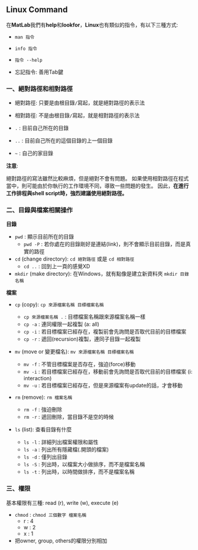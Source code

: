 ## Linux Command ##

在**MatLab**我們有**help**和**lookfor**，**Linux**也有類似的指令，有以下三種方式: 
- `man 指令`
- `info 指令`
- `指令 --help`

- 忘記指令: 善用Tab鍵

### 一、絕對路徑和相對路徑 ###

- 絕對路徑: 只要是由根目錄`/`寫起，就是絕對路徑的表示法
- 相對路徑: 不是由根目錄`/`寫起，就是相對路徑的表示法

- `.` : 目前自己所在的目錄
- `..` : 目前自己所在的這個目錄的上一個目錄
- `~` : 自己的家目錄


**注意**:

絕對路徑的寫法雖然比較麻煩，但是絕對不會有問題。 如果使用相對路徑在程式當中，則可能由於你執行的工作環境不同，導致一些問題的發生。
因此，**在進行工作排程與shell script時，強烈建議使用絕對路徑。**

### 二、目錄與檔案相關操作 ###

**目錄**
- `pwd` : 顯示目前所在的目錄
  - `pwd -P` : 若你處在的目錄剛好是連結(link)，則不會顯示目前目錄，而是真實的路徑
- `cd` (change directory): `cd 絕對路徑` 或是 `cd 相對路徑`
  - `cd ..` : 回到上一頁的感覺XD
- `mkdir` (make directory): 在Windows，就有點像是建立新資料夾 `mkdir 目錄名稱`

**檔案**
- `cp` (copy): `cp 來源檔案名稱 目標檔案名稱`
  - `cp 來源檔案名稱 .` : 目標檔案名稱跟來源檔案名稱一樣
  - `cp -a` : 連同權限一起複製 (a: all)
  - `cp -i` : 若目標檔案已經存在，複製前會先詢問是否取代目前的目標檔案
  - `cp -r` : 遞回(recursion)複製，連同子目錄一起複製
- `mv` (move or 變更檔名): `mv 來源檔案名稱 目標檔案名稱`
  - `mv -f` : 不管目標檔案是否存在，強迫(force)移動
  - `mv -i` : 若目標檔案已經存在，移動前會先詢問是否取代目前的目標檔案 (i: interaction)
  - `mv -u` : 若目標檔案已經存在，但是來源檔案有update的話，才會移動
  
- `rm` (remove): `rm 檔案名稱`
  - `rm -f` : 強迫刪除
  - `rm -r` : 遞回刪除，當目錄不是空的時候
- `ls` (list): 查看目錄有什麼
  - `ls -l` : 詳細列出檔案權限和屬性
  - `ls -a` : 列出所有隱藏檔(.開頭的檔案)
  - `ls -d` : 僅列出目錄
  - `ls -S` : 列出時，以檔案大小做排序，而不是檔案名稱
  - `ls -t` : 列出時，以時間做排序，而不是檔案名稱

### 三、權限 ###

基本權限有三種: read (r), write (w), execute (e)
- `chmod` : `chmod 三個數字 檔案名稱`
  - r : 4
  - w : 2
  - x : 1
- 把owner, group, others的權限分別相加



